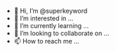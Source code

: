 - 👋 Hi, I’m @superkeyword
- 👀 I’m interested in ...
- 🌱 I’m currently learning ...
- 💞️ I’m looking to collaborate on ...
- 📫 How to reach me ...

<!---
superkeyword/superkeyword is a ✨ special ✨ repository because its `README.md` (this file) appears on your GitHub profile.
You can click the Preview link to take a look at your changes.
--->
